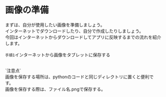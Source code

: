 # 画像の準備
まずは、自分が使用したい画像を準備しましょう。<br>
インターネットでダウンロードしたり、自分で作成したりしましょう。<br>
今回はインターネットからダウンロードしてアプリに反映するまでの流れを紹介します。<br>
<br>
`手順1`インターネットから画像をタブレットに保存する<br>
<div align="center>
  <img src="../mdimg/img1.png" width="50%">
</div>
<br>
`注意点`<br>
画像を保存する場所は、pythonのコードと同じディレクトリに置くと便利です。<br>
画像を保存する際は、ファイル名.pngで保存する。<br>

